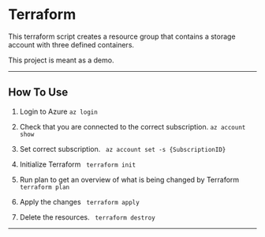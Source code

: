 # Terraform

This terraform script creates a resource group that contains a storage account with three defined containers. 

This project is meant as a demo.

---

## How To Use

1. Login to Azure 
``` az login ```

2. Check that you are connected to the correct subscription.
``` az account show ```

3. Set correct subscription.
``` az account set -s {SubscriptionID}```

4. Initialize Terraform
``` terraform init```

5. Run plan to get an overview of what is being changed by Terraform
``` terraform plan```

6. Apply the changes
``` terraform apply```

7. Delete the resources.
``` terraform destroy```
---


